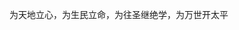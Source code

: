 为天地立心，为生民立命，为往圣继绝学，为万世开太平

<!---
zizhongzaodu/zizhongzaodu is a ✨ special ✨ repository because its `README.md` (this file) appears on your GitHub profile.
You can click the Preview link to take a look at your changes.
--->
